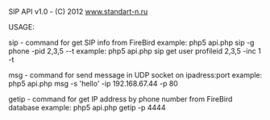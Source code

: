
SIP API v1.0 - (C) 2012 www.standart-n.ru

USAGE:

sip - command for get SIP info from FireBird
example: php5 api.php sip -g phone -pid 2,3,5 --t
example: php5 api.php sip get user profileid 2,3,5 -inc 1 -t

msg - command for send message in UDP socket on ipadress:port
example: php5 api.php msg -s 'hello' -ip 192.168.67.44 -p 80

getip - command for get IP address by phone number from FireBird database
example: php5 api.php getip -p 4444
